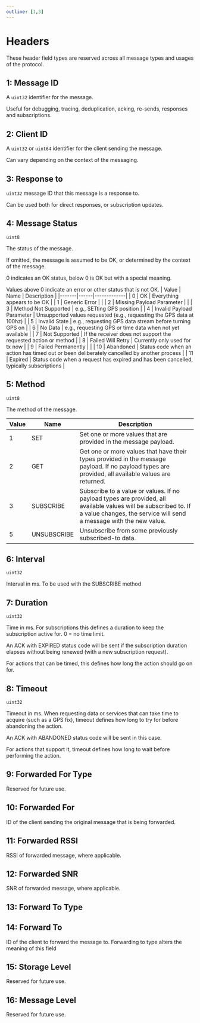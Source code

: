 ```yaml
---
outline: [1,3]
---
```


<script setup>
import GenerateConsts from '../../../components/GenerateConsts.vue'
</script>

# Headers

These header field types are reserved across all message types and usages of the protocol.

<GenerateConsts :dataName="'MH'" :dataPath="'header'"/>

## 1: Message ID

A `uint32` identifier for the message.

Useful for debugging, tracing, deduplication, acking, re-sends, responses and subscriptions.

## 2: Client ID

A `uint32` or `uint64` identifier for the client sending the message.

Can vary depending on the context of the messaging.

## 3: Response to

`uint32` message ID that this message is a response to.

Can be used both for direct responses, or subscription updates.

## 4: Message Status

`uint8`

The status of the message.

If omitted, the message is assumed to be OK, or determined by the context of the message.

0 indicates an OK status, below 0 is OK but with a special meaning.

Values above 0 indicate an error or other status that is not OK.
| Value | Name | Description |
|-------|------|-------------|
| 0     | OK | Everything appears to be OK |
| 1     | Generic Error | |
| 2     | Missing Payload Parameter | |
| 3     | Method Not Supported | e.g., SETting GPS position |
| 4     | Invalid Payload Parameter | Unsupported values requested (e.g., requesting the GPS data at 100hz) |
| 5     | Invalid State | e.g., requesting GPS data stream before turning GPS on |
| 6     | No Data | e.g., requesting GPS or time data when not yet available |
| 7     | Not Supported | If the receiver does not support the requested action or method |
| 8     | Failed Will Retry | Currently only used for tx now |
| 9     | Failed Permanently | |
| 10    | Abandoned | Status code when an action has timed out or been deliberately cancelled by another process |
| 11    | Expired | Status code when a request has expired and has been cancelled, typically subscriptions |

## 5: Method

`uint8`

The method of the message.

| Value | Name | Description |
|-------|------|-------------|
| 1 | SET | Set one or more values that are provided in the message payload. |
| 2 | GET | Get one or more values that have their types provided in the message payload. If no payload types are provided, all available values are returned. |
| 3 | SUBSCRIBE | Subscribe to a value or values. If no payload types are provided, all available values will be subscribed to. If a value changes, the service will send a message with the new value. |
| 5 | UNSUBSCRIBE | Unsubscribe from some previously subscribed-to data. |

## 6: Interval

`uint32`

Interval in ms. To be used with the SUBSCRIBE method

## 7: Duration

`uint32`

Time in ms. For subscriptions this defines a duration to keep the subscription active for. 0 = no time limit.

An ACK with EXPIRED status code will be sent if the subscription duration elapses without being renewed (with a new subscription request).

For actions that can be timed, this defines how long the action should go on for.

## 8: Timeout

`uint32`

Timeout in ms. When requesting data or services that can take time to acquire (such as a GPS fix), timeout defines how long to try for before abandoning the action.

An ACK with ABANDONED status code will be sent in this case.

For actions that support it, timeout defines how long to wait before performing the action.

## 9: Forwarded For Type

Reserved for future use.

## 10: Forwarded For

ID of the client sending the original message that is being forwarded.

## 11: Forwarded RSSI

RSSI of forwarded message, where applicable.

## 12: Forwarded SNR

SNR of forwarded message, where applicable.

## 13: Forward To Type

## 14: Forward To

ID of the client to forward the message to. Forwarding to type alters the meaning of this field

## 15: Storage Level

Reserved for future use.

## 16: Message Level

Reserved for future use.
